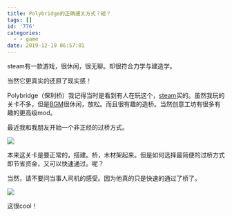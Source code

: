 ```yaml
---
title: Polybridge的正确通关方式？砸？
tags: []
id: '776'
categories:
  - - game
date: 2019-12-19 06:57:01
---
```


steam有一款游戏，很休闲，很无聊。却很符合力学与建造学。

当然它更真实的还原了现实感！

Polybridge（保利桥）我记得当时是看到有人在玩这个，[steam](https://store.steampowered.com/app/367450/Poly_Bridge/)买的。虽然我玩的关卡不多，但是[BGM](https://music.163.com/#/album?id=34780529)很休闲，放松。而且很有趣的造桥。当然创意工坊有很多有趣的更高级mod。

最近我和我朋友开始一个非正经的过桥方式。

![](https://cdn2.jioushan.top/LightPicture/2022/03/bb3e933e735a5ac4.gif)

本来这关卡是要正常的，搭建。桥，木材架起来。但是如何选择最简便的过桥方式即节省资金，又可以快速通过。呢？

当然，请不要问当事人司机的感受。因为他真的只是快速的通过了桥了。

![](https://cdn2.jioushan.top/LightPicture/2022/03/d6fd314f53d43e63.png)

这很cool！